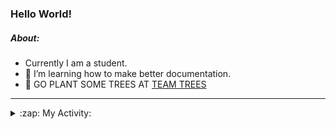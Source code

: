 ### Hello World!

##### About:
- Currently I am a student.
- 🌱 I’m learning how to make better documentation.
- 🌱 GO PLANT SOME TREES AT [TEAM TREES](https://teamtrees.org/)

---
<details>
  <summary>:zap: My Activity:</summary>
  
<!--START_SECTION:waka-->
![Code Time](http://img.shields.io/badge/Code%20Time-1%2C146%20hrs%2053%20mins-blue)

**I'm a Night 🦉** 

```text
🌞 Morning                1399 commits        ██░░░░░░░░░░░░░░░░░░░░░░░   09.14 % 
🌆 Daytime                5427 commits        █████████░░░░░░░░░░░░░░░░   35.47 % 
🌃 Evening                4418 commits        ███████░░░░░░░░░░░░░░░░░░   28.87 % 
🌙 Night                  4057 commits        ███████░░░░░░░░░░░░░░░░░░   26.51 % 
```
📅 **I'm Most Productive on Wednesday** 

```text
Monday                   2307 commits        ████░░░░░░░░░░░░░░░░░░░░░   15.08 % 
Tuesday                  1989 commits        ███░░░░░░░░░░░░░░░░░░░░░░   13.00 % 
Wednesday                3528 commits        ██████░░░░░░░░░░░░░░░░░░░   23.06 % 
Thursday                 1902 commits        ███░░░░░░░░░░░░░░░░░░░░░░   12.43 % 
Friday                   1495 commits        ██░░░░░░░░░░░░░░░░░░░░░░░   09.77 % 
Saturday                 1367 commits        ██░░░░░░░░░░░░░░░░░░░░░░░   08.93 % 
Sunday                   2713 commits        ████░░░░░░░░░░░░░░░░░░░░░   17.73 % 
```


📊 **This Week I Spent My Time On** 

```text
🔥 Editors: 
VS Code                  2 hrs 21 mins       █████████████████████████   100.00 % 

🐱‍💻 Projects: 
giveth-dapps-v2          2 hrs 6 mins        ██████████████████████░░░   89.83 % 
praise                   14 mins             ███░░░░░░░░░░░░░░░░░░░░░░   10.17 % 
```


 Last Updated on 09/07/2023 17:09:45 UTC
<!--END_SECTION:waka-->
</details>
